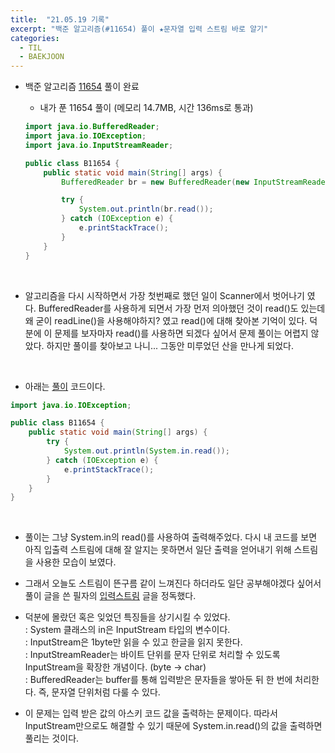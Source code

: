 ```yaml
---
title:  "21.05.19 기록"
excerpt: "백준 알고리즘(#11654) 풀이 ★문자열 입력 스트림 바로 알기"
categories:
  - TIL
  - BAEKJOON
---
```



+ 백준 알고리즘 [11654](https://www.acmicpc.net/problem/11654) 풀이 완료

  + 내가 푼 11654 풀이 (메모리 14.7MB, 시간 136ms로 통과)<br />

  ```java
  import java.io.BufferedReader;
  import java.io.IOException;
  import java.io.InputStreamReader;

  public class B11654 {
      public static void main(String[] args) {
          BufferedReader br = new BufferedReader(new InputStreamReader(System.in));

          try {
              System.out.println(br.read());
          } catch (IOException e) {
              e.printStackTrace();
          }
      }
  }
  ```
<br />

  + 알고리즘을 다시 시작하면서 가장 첫번째로 했던 일이 Scanner에서 벗어나기 였다. BufferedReader를 사용하게 되면서 가장 먼저 의아했던 것이 read()도 있는데 왜 굳이 readLine()을 사용해야하지? 였고 read()에 대해 찾아본 기억이 있다. 덕분에 이 문제를 보자마자 read()를 사용하면 되겠다 싶어서 문제 풀이는 어렵지 않았다. 하지만 풀이를 찾아보고 나니... 그동안 미루었던 산을 만나게 되었다.

<br />

+ 아래는 [풀이](https://st-lab.tistory.com/59) 코드이다.

```java
import java.io.IOException;

public class B11654 {
    public static void main(String[] args) {
        try {
            System.out.println(System.in.read());
        } catch (IOException e) {
            e.printStackTrace();
        }
    }
}
```
<br />

  + 풀이는 그냥 System.in의 read()를 사용하여 출력해주었다. 다시 내 코드를 보면 아직 입출력 스트림에 대해 잘 알지는 못하면서 일단 출력을 얻어내기 위해 스트림을 사용한 모습이 보였다.

  + 그래서 오늘도 스트림이 뜬구름 같이 느껴진다 하더라도 일단 공부해야겠다 싶어서 풀이 글을 쓴 필자의 [입력스트림](https://st-lab.tistory.com/41?category=830901) 글을 정독했다.

  + 덕분에 몰랐던 혹은 잊었던 특징들을 상기시킬 수 있었다.<br />
    : System 클래스의 in은 InputStream 타입의 변수이다.<br />
    : InputStream은 1byte만 읽을 수 있고 한글을 읽지 못한다.<br />
    : InputStreamReader는 바이트 단위를 문자 단위로 처리할 수 있도록 InputStream을 확장한 개념이다. (byte → char)<br />
    : BufferedReader는 buffer를 통해 입력받은 문자들을 쌓아둔 뒤 한 번에 처리한다. 즉, 문자열 단위처럼 다룰 수 있다.


 + 이 문제는 입력 받은 값의 아스키 코드 값을 출력하는 문제이다. 따라서 InputStream만으로도 해결할 수 있기 때문에 System.in.read()의 값을 출력하면 풀리는 것이다.

